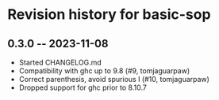 # Revision history for basic-sop

## 0.3.0 -- 2023-11-08

* Started CHANGELOG.md
* Compatibility with ghc up to 9.8 (#9, tomjaguarpaw)
* Correct parenthesis, avoid spurious I (#10, tomjaguarpaw)
* Dropped support for ghc prior to 8.10.7


